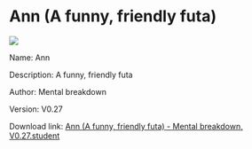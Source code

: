 # Ann (A funny, friendly futa)

<img src = "https://raw.githubusercontent.com/Arbiter1223/Koukou-Gurashi-Custom-Students/master/Students/Files/Ann%20(A%20funny%2C%20friendly%20futa).png">

Name: Ann

Description: A funny, friendly futa

Author: Mental breakdown

Version: V0.27

Download link: <a href="https://raw.githubusercontent.com/Arbiter1223/Koukou-Gurashi-Custom-Students/master/Students/Files/Ann%20(A%20funny%2C%20friendly%20futa)%20-%20Mental%20breakdown%2C%20V0.27.student">Ann (A funny, friendly futa) - Mental breakdown, V0.27.student</a>
